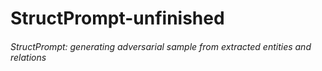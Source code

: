 # StructPrompt-unfinished

###### StructPrompt: generating adversarial sample from extracted entities and relations
